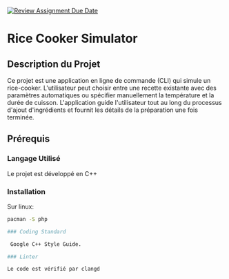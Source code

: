 [![Review Assignment Due Date](https://classroom.github.com/assets/deadline-readme-button-24ddc0f5d75046c5622901739e7c5dd533143b0c8e959d652212380cedb1ea36.svg)](https://classroom.github.com/a/PHq8Kfj_)



# Rice Cooker Simulator

## Description du Projet

Ce projet est une application en ligne de commande (CLI) qui simule un rice-cooker. L'utilisateur peut choisir entre une recette existante avec des paramètres automatiques ou spécifier manuellement la température et la durée de cuisson. L'application guide l'utilisateur tout au long du processus d'ajout d'ingrédients et fournit les détails de la préparation une fois terminée.

## Prérequis

### Langage Utilisé

Le projet est développé en C++

### Installation

Sur linux:

```bash
pacman -S php

### Coding Standard

 Google C++ Style Guide.

### Linter

Le code est vérifié par clangd
